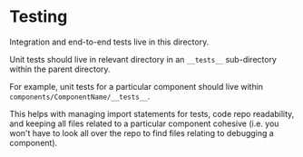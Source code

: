 # Testing

Integration and end-to-end tests live in this directory.

Unit tests should live in relevant directory in an `__tests__` sub-directory within the parent directory.

For example, unit tests for a particular component should live within `components/ComponentName/__tests__`.

This helps with managing import statements for tests, code repo readability, and keeping all files related to a particular component cohesive (i.e. you won't have to look all over the repo to find files relating to debugging a component).